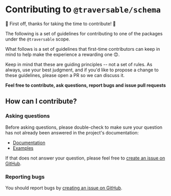 # Contributing to `@traversable/schema`

🌳 First off, thanks for taking the time to contribute! 🌳

The following is a set of guidelines for contributing to one of the packages under the 
`@traversable` scope.

What follows is a set of guidelines that first-time contributors can keep in mind to
help make the experience a rewarding one 😊.

Keep in mind that these are guiding principles -- not a set of rules. As always, use
your best judgment, and if you'd like to propose a change to these guidelines, please
open a PR so we can discuss it.

**Feel free to contribute, ask questions, report bugs and issue pull requests**

## How can I contribute?

### Asking questions

Before asking questions, please double-check to make sure your question has not already 
been answered in the project's documentation:

- [Documentation](https://github.com/traversable/schema/blob/main/README.md)
- [Examples](https://github.com/traversable/schema/tree/main/examples)

If that does not answer your question, please feel free to [create an issue on GitHub](https://github.com/traversable/schema/issues).

### Reporting bugs

You should report bugs by [creating an issue on GitHub](https://github.com/traversable/schema/issues).
